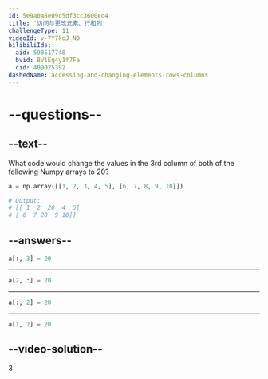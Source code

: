 ```yaml
---
id: 5e9a0a8e09c5df3cc3600ed4
title: '访问与更改元素、行和列'
challengeType: 11
videoId: v-7Y7koJ_N0
bilibiliIds:
  aid: 590517748
  bvid: BV1Eq4y1f7Fa
  cid: 409025392
dashedName: accessing-and-changing-elements-rows-columns
---
```


# --questions--

## --text--

What code would change the values in the 3rd column of both of the following Numpy arrays to 20?

```py
a = np.array([[1, 2, 3, 4, 5], [6, 7, 8, 9, 10]])

# Output:
# [[ 1  2  20  4  5]
# [ 6  7 20  9 10]]
```

## --answers--

```python
a[:, 3] = 20
```

---

```python
a[2, :] = 20
```

---

```python
a[:, 2] = 20
```

---

```python
a[1, 2] = 20
```

## --video-solution--

3

